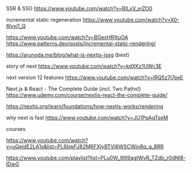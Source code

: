 SSR & SSG
https://www.youtube.com/watch?v=BILxV_vrZO0

incremental static regeneration
https://www.youtube.com/watch?v=X0-6lyxj1_Q

https://www.youtube.com/watch?v=BGexHR1tuOA
https://www.patterns.dev/posts/incremental-static-rendering/

https://arunoda.me/blog/what-is-nextjs-issg (best)


story of next
https://www.youtube.com/watch?v=kdXKz1UWc3E


next version 12 features
https://www.youtube.com/watch?v=lRQ5z7i7pxE


Next.js & React - The Complete Guide (incl. Two Paths!)
https://www.udemy.com/course/nextjs-react-the-complete-guide/

https://nextjs.org/learn/foundations/how-nextjs-works/rendering

why next is fast
https://www.youtube.com/watch?v=JU1PpAqTseM

courses

https://www.youtube.com/watch?v=uQeidE2LA1s&list=PL6bwFJ82M6FXjyBTVi6WSCWin8q_g_8RR

https://www.youtube.com/playlist?list=PLu0W_9lII9agtWvR_TZdb_r0dNI8-lDwG
